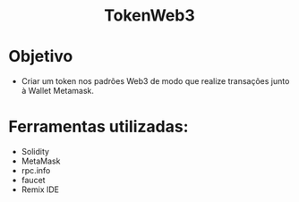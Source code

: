 <h1 align="center"> TokenWeb3 </h1>

# Objetivo 
* Criar um token nos padrões Web3 de modo que realize transações junto à Wallet Metamask.

# Ferramentas utilizadas:
* Solidity
* MetaMask
* rpc.info
* faucet
* Remix IDE
